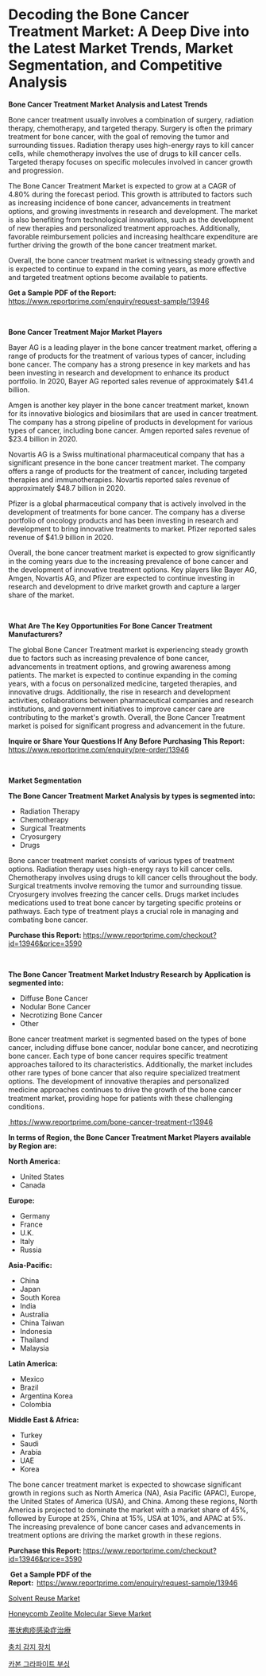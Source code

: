 <p><h1>Decoding the Bone Cancer Treatment Market: A Deep Dive into the Latest Market Trends, Market Segmentation, and Competitive Analysis</h1></p><p><strong>Bone Cancer Treatment Market Analysis and Latest Trends</strong></p>
<p><p>Bone cancer treatment usually involves a combination of surgery, radiation therapy, chemotherapy, and targeted therapy. Surgery is often the primary treatment for bone cancer, with the goal of removing the tumor and surrounding tissues. Radiation therapy uses high-energy rays to kill cancer cells, while chemotherapy involves the use of drugs to kill cancer cells. Targeted therapy focuses on specific molecules involved in cancer growth and progression.</p><p>The Bone Cancer Treatment Market is expected to grow at a CAGR of 4.80% during the forecast period. This growth is attributed to factors such as increasing incidence of bone cancer, advancements in treatment options, and growing investments in research and development. The market is also benefiting from technological innovations, such as the development of new therapies and personalized treatment approaches. Additionally, favorable reimbursement policies and increasing healthcare expenditure are further driving the growth of the bone cancer treatment market.</p><p>Overall, the bone cancer treatment market is witnessing steady growth and is expected to continue to expand in the coming years, as more effective and targeted treatment options become available to patients.</p></p>
<p><strong>Get a Sample PDF of the Report:&nbsp;</strong> <a href="https://www.reportprime.com/enquiry/request-sample/13946">https://www.reportprime.com/enquiry/request-sample/13946</a></p>
<p>&nbsp;</p>
<p><strong>Bone Cancer Treatment Major Market Players</strong></p>
<p><p>Bayer AG is a leading player in the bone cancer treatment market, offering a range of products for the treatment of various types of cancer, including bone cancer. The company has a strong presence in key markets and has been investing in research and development to enhance its product portfolio. In 2020, Bayer AG reported sales revenue of approximately $41.4 billion.</p><p>Amgen is another key player in the bone cancer treatment market, known for its innovative biologics and biosimilars that are used in cancer treatment. The company has a strong pipeline of products in development for various types of cancer, including bone cancer. Amgen reported sales revenue of $23.4 billion in 2020.</p><p>Novartis AG is a Swiss multinational pharmaceutical company that has a significant presence in the bone cancer treatment market. The company offers a range of products for the treatment of cancer, including targeted therapies and immunotherapies. Novartis reported sales revenue of approximately $48.7 billion in 2020.</p><p>Pfizer is a global pharmaceutical company that is actively involved in the development of treatments for bone cancer. The company has a diverse portfolio of oncology products and has been investing in research and development to bring innovative treatments to market. Pfizer reported sales revenue of $41.9 billion in 2020. </p><p>Overall, the bone cancer treatment market is expected to grow significantly in the coming years due to the increasing prevalence of bone cancer and the development of innovative treatment options. Key players like Bayer AG, Amgen, Novartis AG, and Pfizer are expected to continue investing in research and development to drive market growth and capture a larger share of the market.</p></p>
<p>&nbsp;</p>
<p><strong>What Are The Key Opportunities For Bone Cancer Treatment Manufacturers?</strong></p>
<p><p>The global Bone Cancer Treatment market is experiencing steady growth due to factors such as increasing prevalence of bone cancer, advancements in treatment options, and growing awareness among patients. The market is expected to continue expanding in the coming years, with a focus on personalized medicine, targeted therapies, and innovative drugs. Additionally, the rise in research and development activities, collaborations between pharmaceutical companies and research institutions, and government initiatives to improve cancer care are contributing to the market's growth. Overall, the Bone Cancer Treatment market is poised for significant progress and advancement in the future.</p></p>
<p><strong>Inquire or Share Your Questions If Any Before Purchasing This Report:</strong> <a href="https://www.reportprime.com/enquiry/pre-order/13946">https://www.reportprime.com/enquiry/pre-order/13946</a></p>
<p>&nbsp;</p>
<p><strong>Market Segmentation</strong></p>
<p><strong>The Bone Cancer Treatment Market Analysis by types is segmented into:</strong></p>
<p><ul><li>Radiation Therapy</li><li>Chemotherapy</li><li>Surgical Treatments</li><li>Cryosurgery</li><li>Drugs</li></ul></p>
<p><p>Bone cancer treatment market consists of various types of treatment options. Radiation therapy uses high-energy rays to kill cancer cells. Chemotherapy involves using drugs to kill cancer cells throughout the body. Surgical treatments involve removing the tumor and surrounding tissue. Cryosurgery involves freezing the cancer cells. Drugs market includes medications used to treat bone cancer by targeting specific proteins or pathways. Each type of treatment plays a crucial role in managing and combating bone cancer.</p></p>
<p><strong>Purchase this Report:&nbsp;</strong><a href="https://www.reportprime.com/checkout?id=13946&price=3590">https://www.reportprime.com/checkout?id=13946&price=3590</a></p>
<p>&nbsp;</p>
<p><strong>The Bone Cancer Treatment Market Industry Research by Application is segmented into:</strong></p>
<p><ul><li>Diffuse Bone Cancer</li><li>Nodular Bone Cancer</li><li>Necrotizing Bone Cancer</li><li>Other</li></ul></p>
<p><p>Bone cancer treatment market is segmented based on the types of bone cancer, including diffuse bone cancer, nodular bone cancer, and necrotizing bone cancer. Each type of bone cancer requires specific treatment approaches tailored to its characteristics. Additionally, the market includes other rare types of bone cancer that also require specialized treatment options. The development of innovative therapies and personalized medicine approaches continues to drive the growth of the bone cancer treatment market, providing hope for patients with these challenging conditions.</p></p>
<p><a href="https://www.reportprime.com/bone-cancer-treatment-r13946">&nbsp;https://www.reportprime.com/bone-cancer-treatment-r13946</a></p>
<p><strong>In terms of Region, the Bone Cancer Treatment Market Players available by Region are:</strong></p>
<p>
    <p> <strong> North America: </strong>
        <ul>
            <li>United States</li>
            <li>Canada</li>
        </ul>
        </p> 
    <p> <strong> Europe: </strong>
        <ul>
            <li>Germany</li>
            <li>France</li>
            <li>U.K.</li>
            <li>Italy</li>
            <li>Russia</li>
        </ul>
        </p> 
    <p> <strong> Asia-Pacific: </strong>
        <ul>
            <li>China</li>
            <li>Japan</li>
            <li>South Korea</li>
            <li>India</li>
            <li>Australia</li>
            <li>China Taiwan</li>
            <li>Indonesia</li>
            <li>Thailand</li>
            <li>Malaysia</li>
        </ul>
        </p> 
    <p> <strong> Latin America: </strong>
        <ul>
            <li>Mexico</li>
            <li>Brazil</li>
            <li>Argentina Korea</li>
            <li>Colombia</li>
        </ul>
        </p> 
    <p> <strong> Middle East & Africa: </strong>
        <ul>
            <li>Turkey</li>
            <li>Saudi</li>
            <li>Arabia</li>
            <li>UAE</li>
            <li>Korea</li>
        </ul>
    </p>
    </p>
<p><p>The bone cancer treatment market is expected to showcase significant growth in regions such as North America (NA), Asia Pacific (APAC), Europe, the United States of America (USA), and China. Among these regions, North America is projected to dominate the market with a market share of 45%, followed by Europe at 25%, China at 15%, USA at 10%, and APAC at 5%. The increasing prevalence of bone cancer cases and advancements in treatment options are driving the market growth in these regions.</p></p>
<p><strong>Purchase this Report: </strong><a href="https://www.reportprime.com/checkout?id=13946&price=3590">https://www.reportprime.com/checkout?id=13946&price=3590</a></p>
<p>&nbsp;<strong>Get a Sample PDF of the Report:&nbsp;&nbsp;</strong><a href="https://www.reportprime.com/enquiry/request-sample/13946">https://www.reportprime.com/enquiry/request-sample/13946</a></p>
<p><strong></strong></p>
<p><p><a href="https://github.com/luckyshygirl/Market-Research-Report-List-5/blob/main/solvent-reuse-market.md">Solvent Reuse Market</a></p><p><a href="https://medium.com/@amandaexton567/honeycomb-zeolite-molecular-sieve-market-market-segmentation-geographical-regions-and-market-95214882e5ee">Honeycomb Zeolite Molecular Sieve Market</a></p><p><a href="https://medium.com/@tinm5qterney/2024%E5%B9%B4%E3%81%8B%E3%82%892031%E5%B9%B4%E3%81%BE%E3%81%A7%E3%81%AE%E5%B8%AF%E7%8A%B6%E7%96%B1%E7%96%B9%E6%84%9F%E6%9F%93%E6%B2%BB%E7%99%82%E5%B8%82%E5%A0%B4%E3%82%B7%E3%82%A7%E3%82%A2%E3%81%A8%E7%AB%B6%E4%BA%89%E7%92%B0%E5%A2%83%E3%81%AB%E9%96%A2%E3%81%99%E3%82%8B%E8%A6%8B%E8%AD%98-68c13a0e4527">帯状疱疹感染症治療</a></p><p><a href="https://medium.com/@edenger98079sgb/%EC%B6%A9%EC%B9%98-%EA%B2%80%EC%B6%9C-%EC%9E%A5%EB%B9%84-%EC%8B%9C%EC%9E%A5-%EA%B8%80%EB%A1%9C%EB%B2%8C-%EB%B0%8F-%EC%A7%80%EC%97%AD-%EB%B6%84%EC%84%9D-%EC%B5%9C%EC%A2%85-%EC%82%AC%EC%9A%A9%EC%9E%90-%EC%A0%9C%ED%92%88-%EB%B0%8F-%EC%A7%80%EC%97%AD%EC%97%90-%EC%B4%88%EC%A0%90-%EB%B6%84%EC%84%9D-%EB%B0%8F-%EC%98%88%EC%B8%A1-2024-2031-57386d9e7415">충치 감지 장치</a></p><p><a href="https://medium.com/@delaneywill28/%EA%B8%80%EB%A1%9C%EB%B2%8C-%ED%83%84%EC%86%8C-%EA%B7%B8%EB%9E%98%ED%95%8F-%EB%B2%A0%EC%96%B4%EB%A7%81-%EC%8B%9C%EC%9E%A5-%EA%B7%9C%EB%AA%A8-%EB%B0%8F-%EC%A0%90%EC%9C%A0%EC%9C%A8-%EB%B6%84%EC%84%9D-%EC%A0%9C%ED%92%88-%EC%9C%A0%ED%98%95-%EB%B3%84-%EC%9D%91%EC%9A%A9-%EB%B6%84%EC%95%BC-%EB%B3%84-%EC%A7%80%EC%97%AD%EB%B3%84-%EC%98%88%EC%B8%A1-2024-2031-4f8e7f29e733">카본 그라파이트 부싱</a></p></p>